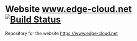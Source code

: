 # Website www.edge-cloud.net [![Build Status](https://travis-ci.com/edge-cloud/www.edge-cloud.net.svg?branch=master)](https://travis-ci.com/edge-cloud/www.edge-cloud.net)

Repository for the website https://www.edge-cloud.net
